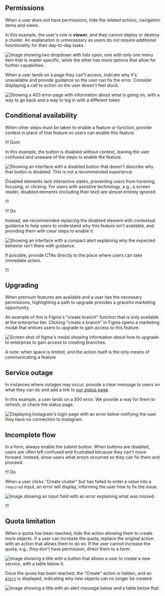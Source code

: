 ## Permissions 

When a user does not have permissions, hide the related actions, navigation items and views.

In this example, the user's role is **viewer**, and they cannot deploy or destroy a cluster. An explanation is unnecessary as users do not require additional functionality for their day-to-day tasks.

![Image showing two dropdown with lists open, one with only one menu item that is reader specific, while the other has more options that allow for further capabilities.](/assets/patterns/disabled-patterns/permissions-example.png)

When a user lands on a page they can't access, indicate why it's unavailable and provide guidance so the user can fix the error. Consider displaying a call to action so the user doesn't feel stuck.

![Showing a 403 error page with information about what is going on, with a way to go back and a way to log in with a different token](/assets/patterns/disabled-patterns/permissions-example-3.png)

## Conditional availability

When other steps must be taken to enable a feature or function, provide context in place of that feature so users can enable this feature.

!!! Dont

In this example, the button is disabled without context, leaving the user confused and unaware of the steps to enable the feature.

![Showing an interface with a disabled button that doesn't describe why that button is disabled. This is not a recommended experience.](/assets/patterns/disabled-patterns/conditional-availability-example-disabled.png)

Disabled elements lack interactive states, preventing users from hovering, focusing, or clicking. For users with assistive technology, e.g., a screen reader, disabled elements (including their text) are almost entirely ignored.

!!!


!!! Do

Instead, we recommended replacing the disabled element with contextual guidance to help users to understand why this feature isn't available, and providing them with clear steps to enable it.

![Showing an interface with a compact alert explaining why the expected behavior isn't there with guidance.](/assets/patterns/disabled-patterns/conditional-availability-example-explanation.png)

If possible, provide CTAs directly to the place where users can take immediate action.

!!!


## Upgrading

When premium features are available and a user has the necessary permissions, highlighting a path to upgrade provides a graceful marketing opportunity.

An example of this is Figma's "create branch" function that is only available at the enterprise tier. Clicking "create a branch" in Figma opens a marketing modal that entices users to upgrade to gain access to this feature.

![Screen shot of figma's modal showing information about how to upgrade to enterprise to gain access to creating branches.](/assets/patterns/disabled-patterns/upgrade-modal-example.png)

A note: when space is limited, and the action itself is the only means of communicating a feature


## Service outage

In instances where outages may occur, provide a clear message to users on what they can do and add a link to [our status page](https://status.hashicorp.com/).

In this example, a user lands on a 500 error. We provide a way for them to refresh, or check the status page.

![Displaying Instagram's login page with an error below notifying the user they have no connection to instagram.](/assets/patterns/disabled-patterns/service-outage-example.png)

## Incomplete flow

In a form, always enable the submit button. When buttons are disabled, users are often left confused and frustrated because they can't move forward. Instead, show users what errors occurred so they can fix them and proceed. 

!!! Do

When a user clicks "Create cluster" but has failed to enter a value into a `required` input, an error will display, informing the user how to fix the issue.

![Image showing an input field with an error explaining what was missed.](/assets/patterns/disabled-patterns/incomplete-flow-example.png)

!!!

## Quota limitation

When a quota has been reached, hide the action allowing them to create more objects. If a user can increase the quota, replace the original action with an action that allows them to do so. If the user cannot increase the quota, e.g., they don't have permission, direct them to a form.

![Image showing a title with a button that allows a user to create a new service, with a table below it.](/assets/patterns/disabled-patterns/create-new-limitation-example.png)

Once the quota has been reached, the "Create" action is hidden, and an [`Alert`](https://helios.hashicorp.design/components/alert) is displayed, indicating why new objects can no longer be created.

![Image showing a title with an alert message below and a table below that.](/assets/patterns/disabled-patterns/create-new-limitation-reached-example.png)
